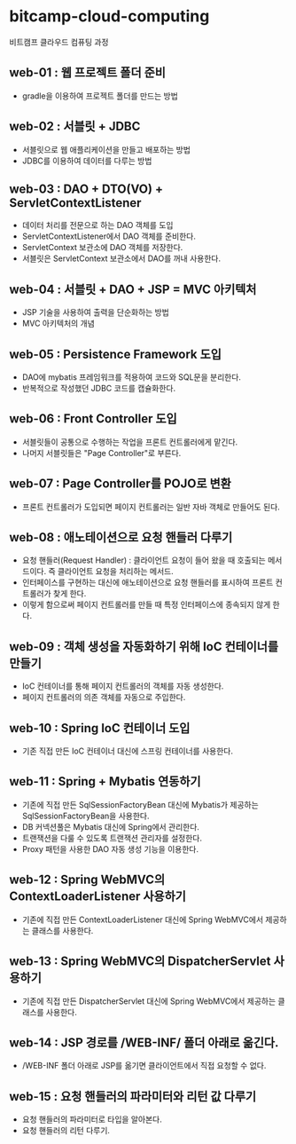 # bitcamp-cloud-computing
비트캠프 클라우드 컴퓨팅 과정

## web-01 : 웹 프로젝트 폴더 준비
- gradle을 이용하여 프로젝트 폴더를 만드는 방법 

## web-02 : 서블릿 + JDBC
- 서블릿으로 웹 애플리케이션을 만들고 배포하는 방법
- JDBC를 이용하여 데이터를 다루는 방법

## web-03 : DAO + DTO(VO) + ServletContextListener
- 데이터 처리를 전문으로 하는 DAO 객체를 도입
- ServletContextListener에서 DAO 객체를 준비한다.
- ServletContext 보관소에 DAO 객체를 저장한다.
- 서블릿은 ServletContext 보관소에서 DAO를 꺼내 사용한다.

## web-04 : 서블릿 + DAO + JSP = MVC 아키텍처
- JSP 기술을 사용하여 출력을 단순화하는 방법
- MVC 아키텍처의 개념 

## web-05 : Persistence Framework 도입 
- DAO에 mybatis 프레임워크를 적용하여 코드와 SQL문을 분리한다.
- 반복적으로 작성했던 JDBC 코드를 캡슐화한다.

## web-06 : Front Controller 도입
- 서블릿들이 공통으로 수행하는 작업을 프론트 컨트롤러에게 맡긴다.
- 나머지 서블릿들은 "Page Controller"로 부른다.

## web-07 : Page Controller를 POJO로 변환
- 프론트 컨트롤러가 도입되면 페이지 컨트롤러는 일반 자바 객체로 만들어도 된다. 

## web-08 : 애노테이션으로 요청 핸들러 다루기
- 요청 핸들러(Request Handler) : 클라이언트 요청이 들어 왔을 때 호출되는 메서드이다. 즉 클라이언트 요청을 처리하는 메서드.
- 인터페이스를 구현하는 대신에 애노테이션으로 요청 핸들러를 표시하여 프론트 컨트롤러가 찾게 한다.
- 이렇게 함으로써 페이지 컨트롤러를 만들 때 특정 인터페이스에 종속되지 않게 한다.

## web-09 : 객체 생성을 자동화하기 위해 IoC 컨테이너를 만들기
- IoC 컨테이너를 통해 페이지 컨트롤러의 객체를 자동 생성한다.
- 페이지 컨트롤러의 의존 객체를 자동으로 주입한다.

## web-10 : Spring IoC 컨테이너 도입
- 기존 직접 만든 IoC 컨테이너 대신에 스프링 컨테이너를 사용한다.

## web-11 : Spring + Mybatis 연동하기
- 기존에 직접 만든 SqlSessionFactoryBean 대신에 Mybatis가 제공하는 SqlSessionFactoryBean을 사용한다.
- DB 커넥션풀은 Mybatis 대신에 Spring에서 관리한다.
- 트랜잭션을 다룰 수 있도록 트랜잭션 관리자를 설정한다.
- Proxy 패턴을 사용한 DAO 자동 생성 기능을 이용한다.

## web-12 : Spring WebMVC의 ContextLoaderListener 사용하기
- 기존에 직접 만든 ContextLoaderListener 대신에 Spring WebMVC에서 제공하는 클래스를 사용한다.

## web-13 : Spring WebMVC의 DispatcherServlet 사용하기
- 기존에 직접 만든 DispatcherServlet 대신에 Spring WebMVC에서 제공하는 클래스를 사용한다.

## web-14 : JSP 경로를 /WEB-INF/ 폴더 아래로 옮긴다.
- /WEB-INF 폴더 아래로 JSP를 옮기면 클라이언트에서 직접 요청할 수 없다. 

## web-15 : 요청 핸들러의 파라미터와 리턴 값 다루기
- 요청 핸들러의 파라미터로 타입을 알아본다.
- 요청 핸들러의 리턴 다루기.





